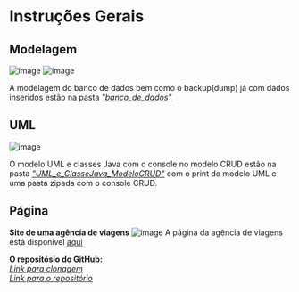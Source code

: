 # Instruções Gerais

## Modelagem
![image](https://github.com/heitorpimentel/agencia-viagem/assets/130229709/1f2ad6a8-5a02-41b0-96eb-d5aef0c1800e)
![image](https://github.com/heitorpimentel/agencia-viagem/assets/130229709/15c168ff-72f9-476a-ab13-def86d122056)

A modelagem do banco de dados bem como o backup(dump) já com dados inseridos estão na pasta *["banco_de_dados"](https://github.com/heitorpimentel/agencia-viagem/tree/main/banco_de_dados)*
## UML
![image](https://github.com/heitorpimentel/agencia-viagem/assets/130229709/07012841-d4ac-4f2c-86c5-eb483ed165c5)

O modelo UML e classes Java com o console no modelo CRUD estão na pasta *["UML_e_ClasseJava_ModeloCRUD"](https://github.com/heitorpimentel/agencia-viagem/tree/main/UML_e_ClassesJava_ModeloCRUD)* com o print do modelo UML e uma pasta zipada com o console CRUD.
## Página
 **Site de uma agência de viagens** 
 ![image](https://github.com/heitorpimentel/agencia-viagem/assets/130229709/90955ede-15fa-4cf4-8fa5-6410c442a328)
A página da agência de viagens está disponivel [aqui](https://heitorpimentel.github.io/agencia-viagem)

**O repositósio do GitHub:** </br>
*[Link para clonagem](https://github.com/heitorpimentel/agencia-viagem.git)*</br>
*[Link para o repositório](https://github.com/heitorpimentel/agencia-viagem)*
